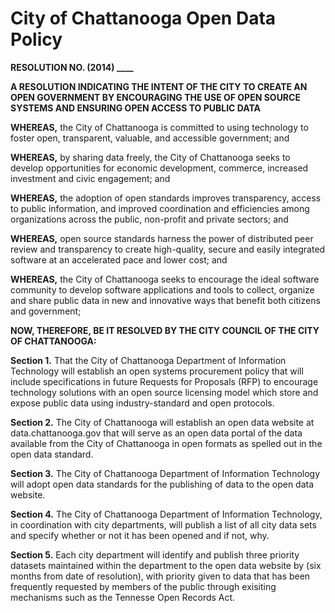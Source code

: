 City of Chattanooga Open Data Policy
====================================

**RESOLUTION NO. (2014) ____**

**A RESOLUTION INDICATING THE INTENT OF THE CITY TO CREATE AN OPEN GOVERNMENT BY ENCOURAGING THE USE OF OPEN SOURCE SYSTEMS AND ENSURING OPEN ACCESS TO PUBLIC DATA**

**WHEREAS,** the City of Chattanooga is committed to using technology to foster open, transparent, valuable, and accessible government; and

**WHEREAS,** by sharing data freely, the City of Chattanooga seeks to develop opportunities for economic development, commerce, increased investment and civic engagement; and

**WHEREAS,** the adoption of open standards improves transparency, access to public information, and improved coordination and efficiencies among organizations across the public, non-profit and private sectors; and

**WHEREAS,** open source standards harness the power of distributed peer review and transparency to create high-quality, secure and easily integrated software at an accelerated pace and lower cost; and

**WHEREAS,** the City of Chattanooga seeks to encourage the ideal software community to develop software applications and tools to collect, organize and share public data in new and innovative ways that benefit both citizens and government;

**NOW, THEREFORE, BE IT RESOLVED BY THE CITY COUNCIL OF THE CITY OF CHATTANOOGA:**

**Section 1.** That the City of Chattanooga Department of Information Technology will establish an open systems procurement policy that will include specifications in future Requests for Proposals (RFP) to encourage technology solutions with an open source licensing model which store and expose public data using industry-standard and open protocols.

**Section 2.** The City of Chattanooga will establish an open data website at data.chattanooga.gov that will serve as an open data portal of the data available from the City of Chattanooga in open formats as spelled out in the open data standard. 

**Section 3.** The City of Chattanooga Department of Information Technology will adopt open data standards for the publishing of data to the open data website.

**Section 4.** The City of Chattanooga Department of Information Technology, in coordination with city departments,  will publish a list of all city data sets and specify whether or not it has been opened and if not, why. 

**Section 5.** Each city department will identify and publish three priority datasets maintained within the department to the open data website by (six months from date of resolution), with priority given to data that has been frequently requested by members of the public through exisiting mechanisms such as the Tennesse Open Records Act.
